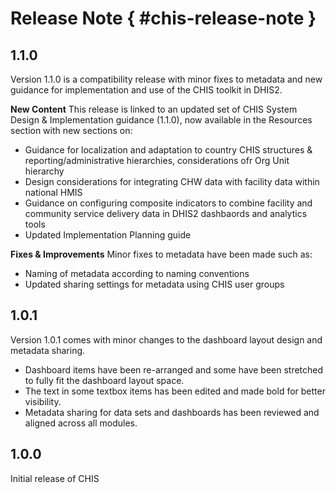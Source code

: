 # Release Note { #chis-release-note }

## 1.1.0

Version 1.1.0 is a compatibility release with minor fixes to metadata and new guidance for implementation and use of the CHIS toolkit in DHIS2. 

**New Content**
This release is linked to an updated set of CHIS System Design & Implementation guidance (1.1.0), now available in the Resources section with new sections on:
- Guidance for localization and adaptation to country CHIS structures & reporting/administrative hierarchies, considerations ofr Org Unit hierarchy
- Design considerations for integrating CHW data with facility data within national HMIS
- Guidance on configuring composite indicators to combine facility and community service delivery data in DHIS2 dashbaords and analytics tools
- Updated Implementation Planning guide

**Fixes & Improvements**
Minor fixes to metadata have been made such as: 
- Naming of metadata according to naming conventions
- Updated sharing settings for metadata using CHIS user groups

## 1.0.1

Version 1.0.1 comes with minor changes to the dashboard layout design and metadata sharing.

- Dashboard items have been re-arranged and some have been stretched to fully fit the dashboard layout space.
- The text in some textbox items has been edited and made bold for better visibility.
- Metadata sharing for data sets and dashboards has been reviewed and aligned across all modules.

## 1.0.0

Initial release of CHIS
